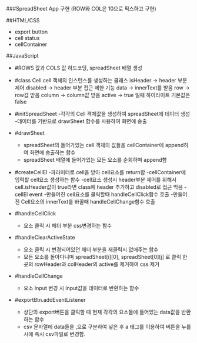 ###SpreadSheet App 구현
(ROW와 COL은 10으로 픽스하고 구현)

##HTML/CSS
 - export button
 - cell status
 - cellContainer

##JavaScript
 - #ROWS 값과 COLS 값 하드코딩, spreadSheet 배열 생성

 - #class Cell
     cell 객체의 인스턴스를 생성하는 클래스
     isHeader -> header 부분 제어
     disabled -> header 부분 접근 제한 기능
     data -> innerText를 받음
     row -> row값 받음
     column -> column값 받음
     active -> true 일때 하이라이트 기본값은 false

 - #initSpreadSheet 
     -각각의 Cell 객체값을 생성하여 spreadSheet에 데이터 생성
     -데이터를 기반으로 drawSheet 함수를 사용하여 화면에 송출

 - #drawSheet
     - spreadSheet의 들어가있는 cell 객체의 값들을 cellContainer에 append하여 화면에 송출하는 함수
     - spreadSheet 배열에 들어가있는 모든 요소를 순회하며 append함

 - #createCellEl
     -파라미터로 cell을 받아 cell요소를 return함
     -cellContainer에 입력할 cell요소 생성하는 함수
     -cell요소 생성시 header부분 제어를 위해서 cell.isHeader값이 true라면 class에 header 추가하고 disabled로 접근 막음
     -cellEl event
      -만들어진 cell요소를 클릭할때 handleCellClick함수 호출
      -만들어진 Cell요소의 innerText를 바꿀때 handleCellChange함수 호출
    
 - #handleCellClick
     - 요소 클릭 시 헤더 부분 css변경하는 함수

 - #handleClearActiveState
     - 요소 클릭 시 변경되어있던 헤더 부분을 재클릭시 없애주는 함수
     - 모든 요소를 돌아다니며 spreadSheet[i][0], spreadSheet[0][j] 로 클릭 한 곳의 rowHeader과 colHeader의 active를 제거하여 css 제거

 - #handleCellChange
     - 요소 Input 변경 시 Input값을 데이터로 반환하는 함수

 - #exportBtn.addEventListener
    - 상단의 export버튼을 클릭할 때 현재 각각의 요소들에 들어있는 data값을 반환하는 함수
    - csv 문자열에 data들을 ,으로 구분하여 넣은 후 a 태그를 이용하여 버튼을 누를 시에 즉시 csv파일로 변경함.

